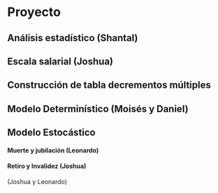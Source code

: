 # Proyecto

## Análisis estadístico (Shantal)

## Escala salarial (Joshua)

## Construcción de tabla decrementos múltiples

## Modelo Determinístico (Moisés y Daniel)

## Modelo Estocástico

#### Muerte y jubilación (Leonardo)

#### Retiro y Invalidez (Joshua)

(Joshua y Leonardo)

